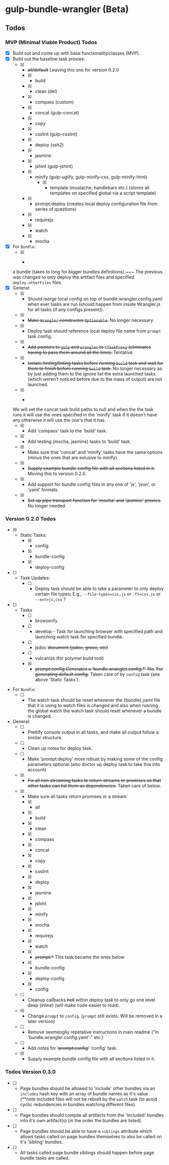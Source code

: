 gulp-bundle-wrangler (Beta)
====================

## Todos

### MVP (Minimal Viable Product) Todos
- [X] Build out and come up with base functionality/classes (MVP).
- [X] Build out the baseline task proxies:
  - [X] - ~~all/default~~ Leaving this one for version 0.2.0
	- [x] - build
	- [X] - clean (del)
	- [X] - compass (custom)
	- [X] - concat (gulp-concat)
	- [X] - copy
	- [X] - csslint (gulp-csslint)
	- [X] - deploy (ssh2)
	- [X] - jasmine
	- [X] - jshint (gulp-jshint)
	- [X] - minify (gulp-uglify, gulp-minify-css, gulp-minify-html)
		- [X] - template (mustache, handlebars etc.) (stores all templates on specified global via a script	template)
	- [X] - prompt:deploy (creates local deploy configuration file from series of questions)
	- [X] - requirejs
	- [X] - watch
	- [X] - mocha
- [X] For `Bundle`:
	- [X] - ~~~The `deploy` task via the watch task should only deploy changed file types not everything for
	 a bundle (takes to long for bigger bundles definitions).~~~  The previous was changed to only deploy the
	 artifact files and specified `deploy.otherFiles` files.
- [X] General:
  - [X] - Should merge local config on top of bundle.wrangler.config.yaml when ever tasks are run
  (should happen from inside Wrangler.js for all tasks (if any configs present)).
  - [X] - ~~Make `Wrangler` constructor `Optionable`.~~  No longer necessary.
  - [X] - Deploy task should reference local deploy file name from `prompt` task config.
  - [X] - ~~Add pointers to `gulp` and `wrangler` to `*TaskProxy` (eliminates having to pass them around
  all the time).~~  Tentative.
  - [X] - ~~Isolate hinting/linting tasks before running `build` task and wait for them to finish before
  running `build` task.~~ No longer necessary as by just adding them to the ignore list the extra launched tasks
  (which weren't noticed before due to the mass of output) are not launched.
  - [X] - ~~~Remove build paths from concat task.  Instead use the ones defined in the minify task.~~~
  We will set the concat task
  build paths to null and when the the task runs it will use the ones specified in the 'minify' task if
   it doesn't have
  any otherwise it will use the one's that it has.
  - [X] - Add 'compass' task to the 'build' task.
  - [X] - Add testing (mocha, jasmine) tasks to 'build' task.
  - [X] - Make sure that 'concat' and 'minify' tasks have the same options (minus the ones that are exlusive
   to minify).
  - [X] - ~~Supply example bundle config file with all sections listed in it.~~  Moving this to version 0.2.0.
  - [X] - Add support for bundle config files in any one of 'js', 'json', or 'yaml' formats.
  - [X] - ~~Set up pipe transport function for 'mocha' and 'jasmine' proxies.~~  No longer needed.

### Version 0.2.0 Todos
- [X] - Static Tasks:
    - [X] - config
    - [X] - bundle-config
    - [X] - deploy-config
- [ ] - Task Updates:
    - [ ] - Deploy task should be able to take a parameter to only deploy certain file types;
            E.g., `--file-types=css,js` or `-ft=css,js` or `--ext=js,css` ?
- [ ] - Tasks
	- [ ] - browserify
	- [ ] - develop - Task for launching browser with specified path and launching watch task for specified bundle.
	- [ ] - jsdoc ~~document (jsdoc, groco, etc)~~
	- [ ] - vulcanize (for polymer build tool)
  	- [X] - ~~prompt:config Generates a 'bundle.wrangler.config.*' file.~~ ~~For generating default config.~~  Taken care of by `config` task (see above 'Static Tasks').
- For `Bundle`:
	- [ ] - The watch task should be reset whenever the {bundle}.yaml file that it is using to watch files
	 is changed and also when running the global watch the watch task should reset whenever a bundle is
	  changed.
- General:
  - [ ] - Prettify console output in all tasks, and make all output follow a similar structure.
  - [ ] - Clean up notes for deploy task.
  - [ ] - Make 'prompt:deploy' more robust by making some of the config parameters optional (also doctor
  up deploy task to take this into account)
  - [X] - ~~Fix all non streaming tasks to return streams or promises so that other tasks can list them as dependencies.~~ Taken care of below.
  - [X] - Make sure all tasks return promises or a stream:
    - [X] - all
    - [X] - build
    - [X] - clean
    - [X] - compass
    - [X] - concat
    - [X] - copy
    - [X] - csslint
    - [X] - deploy
    - [X] - jasmine
    - [X] - jshint
    - [X] - minify
    - [X] - mocha
    - [X] - requirejs
    - [X] - watch
    - [X] - ~~prompt:*~~ This task became the ones below
    - [X] - bundle-config
    - [X] - deploy-config
    - [X] - config
  - [ ] - Cleanup callbacks ~~hell~~ within deploy task to only go one level deep (inline) (will make code easier to read).
  - [X] - Change `prompt` to `config`. (`prompt` still exists.  Will be removed in a later version)
  - [ ] - Remove seemengliy repetative instructions in main readme ("In 'bundle.wrangler.config.yaml':" etc.)
  - [ ] - Add notes for ~~'prompt:config'~~ 'config' task.
  - [X] - Supply example bundle config file with all sections listed in it.

### Todos Version 0.3.0
- [ ] - Page bundles should be allowed to 'include' other bundles via an `includes` hash key with an array of bundle names as it's value (**note included files will not be rebuilt by the `watch` task (to avoid cyclic redundencies in bundles watching different files).
- [ ] - Page bundles should compile all artifacts from the 'included' bundles into it's own artifact(s) (in the order the bundles are listed).
- [ ] - Page bundles should be able to have a `siblings` attribute which allows tasks called on page bundles themselves to also be called on it's 'sibling' bundles.
- [ ] - All tasks called page bundle siblings should happen before page bundle tasks are called.
